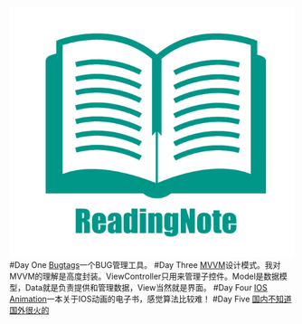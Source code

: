 ![](https://github.com/Liqiankun/ReadingNote/raw/master/readingnote.png)<br>
#Day One 
[Bugtags](https://bugtags.com)一个BUG管理工具。
#Day Three
[MVVM](https://mp.weixin.qq.com/s?__biz=MjM5NTIyNTUyMQ==&mid=444322139&idx=1&sn=c7bef4d439f46ee539aa76d612023d43&scene=4&uin=MTA5NDc0NDA0MQ%3D%3D&key=710a5d99946419d922fcdafef8537eb1565867da2050fc8896026d12fd6f8b668447ee6993ab8ecddf92e27bfa7313b8&devicetype=iMac+MacBookAir6%2C2+OSX+OSX+10.11.3+build(15D21)&version=11020201&lang=zh_CN&pass_ticket=gZQsMlSqpi%2BBFd5yJvmJ4rV91WSCiDesXozVc40b07fqqoY4%2B6J504rvRF0f%2FhPB)设计模式。我对MVVM的理解是高度封装。ViewController只用来管理子控件。Model是数据模型，Data就是负责提供和管理数据，View当然就是界面。
#Day Four
[IOS Animation](http://mp.weixin.qq.com/s?__biz=MjM5NTIyNTUyMQ==&mid=210281204&idx=1&sn=1ed54cd04deeb1e8598464ab93d236be&scene=19#wechat_redirect)一本关于IOS动画的电子书，感觉算法比较难！
#Day Five
[国内不知道国外很火的](http://www.cnblogs.com/ios122/p/4873334.html)
